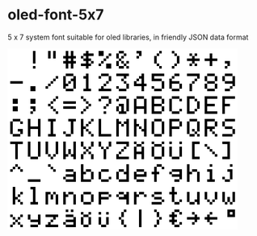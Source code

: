 oled-font-5x7
=============

5 x 7 system font suitable for oled libraries, in friendly JSON data format

![Preview of font](/font.png)
